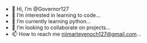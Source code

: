 - 👋 Hi, I’m @Governor127
- 👀 I’m interested in learning to code...
- 🌱 I’m currently learning python...
- 💞️ I’m looking to collaborate on projects...
- 📫 How to reach me niimarteyenoch127@gmail.com...

<!---
Governor127/Governor127 is a ✨ special ✨ repository because its `README.md` (this file) appears on your GitHub profile.
You can click the Preview link to take a look at your changes.
--->
